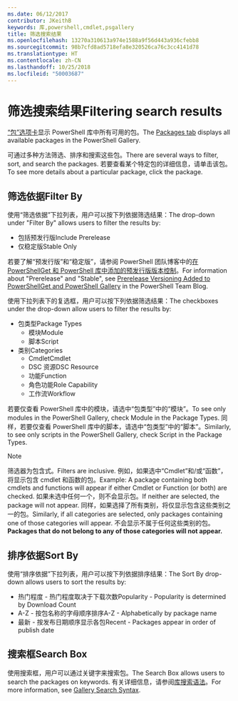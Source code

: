 ```yaml
---
ms.date: 06/12/2017
contributor: JKeithB
keywords: 库,powershell,cmdlet,psgallery
title: 筛选搜索结果
ms.openlocfilehash: 13270a310613a974e1588a9f56d443a936cfebb8
ms.sourcegitcommit: 98b7cfd8ad5718efa8e320526ca76c3cc4141d78
ms.translationtype: HT
ms.contentlocale: zh-CN
ms.lasthandoff: 10/25/2018
ms.locfileid: "50003687"
---
```

# <a name="filtering-search-results"></a><span data-ttu-id="19ce8-103">筛选搜索结果</span><span class="sxs-lookup"><span data-stu-id="19ce8-103">Filtering search results</span></span>

<span data-ttu-id="19ce8-104">[“包”选项卡](https://www.powershellgallery.com/packages)显示 PowerShell 库中所有可用的包。</span><span class="sxs-lookup"><span data-stu-id="19ce8-104">The [Packages tab](https://www.powershellgallery.com/packages) displays all available packages in the PowerShell Gallery.</span></span>

<span data-ttu-id="19ce8-105">可通过多种方法筛选、排序和搜索这些包。</span><span class="sxs-lookup"><span data-stu-id="19ce8-105">There are several ways to filter, sort, and search the packages.</span></span>
<span data-ttu-id="19ce8-106">若要查看某个特定包的详细信息，请单击该包。</span><span class="sxs-lookup"><span data-stu-id="19ce8-106">To see more details about a particular package, click the package.</span></span>

## <a name="filter-by"></a><span data-ttu-id="19ce8-107">筛选依据</span><span class="sxs-lookup"><span data-stu-id="19ce8-107">Filter By</span></span>

<span data-ttu-id="19ce8-108">使用“筛选依据”下拉列表，用户可以按下列依据筛选结果：</span><span class="sxs-lookup"><span data-stu-id="19ce8-108">The drop-down under "Filter By" allows users to filter the results by:</span></span>
- <span data-ttu-id="19ce8-109">包括预发行版</span><span class="sxs-lookup"><span data-stu-id="19ce8-109">Include Prerelease</span></span>
- <span data-ttu-id="19ce8-110">仅稳定版</span><span class="sxs-lookup"><span data-stu-id="19ce8-110">Stable Only</span></span>

<span data-ttu-id="19ce8-111">若要了解“预发行版”和“稳定版”，请参阅 PowerShell 团队博客中的[在 PowerShellGet 和 PowerShell 库中添加的预发行版版本控制](https://blogs.msdn.microsoft.com/powershell/2017/12/05/prerelease-versioning-added-to-powershellget-and-powershell-gallery/)。</span><span class="sxs-lookup"><span data-stu-id="19ce8-111">For information about "Prerelease" and "Stable", see [Prerelease Versioning Added to PowerShellGet and PowerShell Gallery](https://blogs.msdn.microsoft.com/powershell/2017/12/05/prerelease-versioning-added-to-powershellget-and-powershell-gallery/) in the PowerShell Team Blog.</span></span>

<span data-ttu-id="19ce8-112">使用下拉列表下的复选框，用户可以按下列依据筛选结果：</span><span class="sxs-lookup"><span data-stu-id="19ce8-112">The checkboxes under the drop-down allow users to filter the results by:</span></span>
- <span data-ttu-id="19ce8-113">包类型</span><span class="sxs-lookup"><span data-stu-id="19ce8-113">Package Types</span></span>
  - <span data-ttu-id="19ce8-114">模块</span><span class="sxs-lookup"><span data-stu-id="19ce8-114">Module</span></span>
  - <span data-ttu-id="19ce8-115">脚本</span><span class="sxs-lookup"><span data-stu-id="19ce8-115">Script</span></span>
- <span data-ttu-id="19ce8-116">类别</span><span class="sxs-lookup"><span data-stu-id="19ce8-116">Categories</span></span>
  - <span data-ttu-id="19ce8-117">Cmdlet</span><span class="sxs-lookup"><span data-stu-id="19ce8-117">Cmdlet</span></span>
  - <span data-ttu-id="19ce8-118">DSC 资源</span><span class="sxs-lookup"><span data-stu-id="19ce8-118">DSC Resource</span></span>
  - <span data-ttu-id="19ce8-119">功能</span><span class="sxs-lookup"><span data-stu-id="19ce8-119">Function</span></span>
  - <span data-ttu-id="19ce8-120">角色功能</span><span class="sxs-lookup"><span data-stu-id="19ce8-120">Role Capability</span></span>
  - <span data-ttu-id="19ce8-121">工作流</span><span class="sxs-lookup"><span data-stu-id="19ce8-121">Workflow</span></span>

<span data-ttu-id="19ce8-122">若要仅查看 PowerShell 库中的模块，请选中“包类型”中的“模块”。</span><span class="sxs-lookup"><span data-stu-id="19ce8-122">To see only modules in the PowerShell Gallery, check Module in the Package Types.</span></span>
<span data-ttu-id="19ce8-123">同样，若要仅查看 PowerShell 库中的脚本，请选中“包类型”中的“脚本”。</span><span class="sxs-lookup"><span data-stu-id="19ce8-123">Similarly, to see only scripts in the PowerShell Gallery, check Script in the Package Types.</span></span>

> [!NOTE]
> <span data-ttu-id="19ce8-124">筛选器为包含式。</span><span class="sxs-lookup"><span data-stu-id="19ce8-124">Filters are inclusive.</span></span>
> <span data-ttu-id="19ce8-125">例如，如果选中“Cmdlet”和/或“函数”，将显示包含 cmdlet 和函数的包。</span><span class="sxs-lookup"><span data-stu-id="19ce8-125">Example: A package containing both cmdlets and functions will appear if either Cmdlet or Function (or both) are checked.</span></span>
> <span data-ttu-id="19ce8-126">如果未选中任何一个，则不会显示包。</span><span class="sxs-lookup"><span data-stu-id="19ce8-126">If neither are selected, the package will not appear.</span></span>
> <span data-ttu-id="19ce8-127">同样，如果选择了所有类别，将仅显示包含这些类别之一的包。</span><span class="sxs-lookup"><span data-stu-id="19ce8-127">Similarly, if all categories are selected, only packages containing one of those categories will appear.</span></span>
> <span data-ttu-id="19ce8-128">不会显示不属于任何这些类别的包。</span><span class="sxs-lookup"><span data-stu-id="19ce8-128">**Packages that do not belong to any of those categories will not appear.**</span></span>

## <a name="sort-by"></a><span data-ttu-id="19ce8-129">排序依据</span><span class="sxs-lookup"><span data-stu-id="19ce8-129">Sort By</span></span>

<span data-ttu-id="19ce8-130">使用“排序依据”下拉列表，用户可以按下列依据排序结果：</span><span class="sxs-lookup"><span data-stu-id="19ce8-130">The Sort By drop-down allows users to sort the results by:</span></span>
- <span data-ttu-id="19ce8-131">热门程度 - 热门程度取决于下载次数</span><span class="sxs-lookup"><span data-stu-id="19ce8-131">Popularity - Popularity is determined by Download Count</span></span>
- <span data-ttu-id="19ce8-132">A-Z - 按包名称的字母顺序排序</span><span class="sxs-lookup"><span data-stu-id="19ce8-132">A-Z - Alphabetically by package name</span></span>
- <span data-ttu-id="19ce8-133">最新 - 按发布日期顺序显示各包</span><span class="sxs-lookup"><span data-stu-id="19ce8-133">Recent - Packages appear in order of publish date</span></span>

## <a name="search-box"></a><span data-ttu-id="19ce8-134">搜索框</span><span class="sxs-lookup"><span data-stu-id="19ce8-134">Search Box</span></span>

<span data-ttu-id="19ce8-135">使用搜索框，用户可以通过关键字来搜索包。</span><span class="sxs-lookup"><span data-stu-id="19ce8-135">The Search Box allows users to search the packages on keywords.</span></span>
<span data-ttu-id="19ce8-136">有关详细信息，请参阅[库搜索语法](search-syntax.md)。</span><span class="sxs-lookup"><span data-stu-id="19ce8-136">For more information, see [Gallery Search Syntax](search-syntax.md).</span></span>
